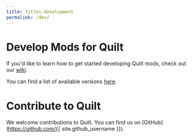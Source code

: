 ```yaml
---
title: titles.development
permalink: /dev/
---
```


# Develop Mods for Quilt

If you'd like to learn how to get started developing Quilt mods, check out our
[wiki](https://modder.wiki.quiltmc.org).

You can find a list of available versions [here](/dev/versions).


# Contribute to Quilt

We welcome contributions to Quilt. You can find us on
[GitHub](https://github.com/{{ site.github_username }}).

